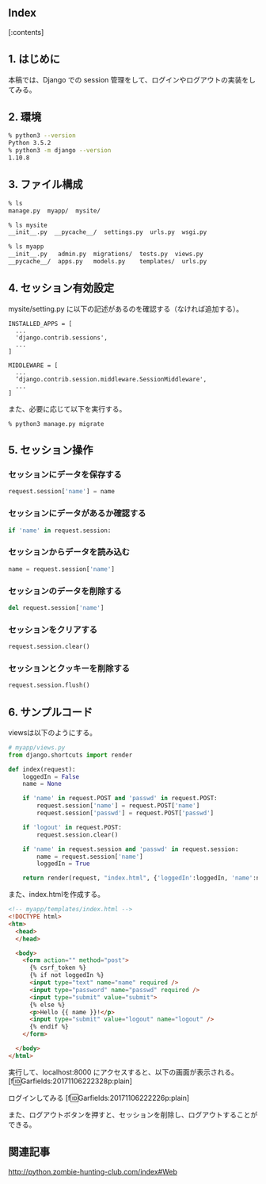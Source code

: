 ## Index

[:contents]

<script async src="//pagead2.googlesyndication.com/pagead/js/adsbygoogle.js"></script>
<!-- ad1 -->
<ins class="adsbygoogle"
     style="display:block"
     data-ad-client="ca-pub-5634140305449664"
     data-ad-slot="5763163158"
     data-ad-format="auto"></ins>
<script>
(adsbygoogle = window.adsbygoogle || []).push({});
</script>

## 1. はじめに
本稿では、Django での session 管理をして、ログインやログアウトの実装をしてみる。  

## 2. 環境
```bash
% python3 --version
Python 3.5.2
% python3 -m django --version
1.10.8
```

## 3. ファイル構成
```bash
% ls
manage.py  myapp/  mysite/

% ls mysite
__init__.py  __pycache__/  settings.py  urls.py  wsgi.py

% ls myapp
__init__.py   admin.py  migrations/  tests.py  views.py
__pycache__/  apps.py   models.py    templates/  urls.py
```

## 4. セッション有効設定
mysite/setting.py に以下の記述があるのを確認する（なければ追加する）。  

```
INSTALLED_APPS = [
  ...
  'django.contrib.sessions',
  ...
]

MIDDLEWARE = [
  ...
  ‘django.contrib.session.middleware.SessionMiddleware',
  ...
]
```
また、必要に応じて以下を実行する。  
```
% python3 manage.py migrate
```

## 5. セッション操作

### セッションにデータを保存する
```python
request.session['name'] = name
```

### セッションにデータがあるか確認する
```python
if 'name' in request.session:
```

### セッションからデータを読み込む
```python
name = request.session['name']
```

### セッションのデータを削除する
```python
del request.session['name']
```

### セッションをクリアする
```python
request.session.clear()
```

### セッションとクッキーを削除する
```python
request.session.flush()
```

## 6. サンプルコード
viewsは以下のようにする。  
```python
# myapp/views.py
from django.shortcuts import render

def index(request):
    loggedIn = False
    name = None

    if 'name' in request.POST and 'passwd' in request.POST:
        request.session['name'] = request.POST['name']
        request.session['passwd'] = request.POST['passwd']

    if 'logout' in request.POST:
        request.session.clear()

    if 'name' in request.session and 'passwd' in request.session:
        name = request.session['name']
        loggedIn = True

    return render(request, "index.html", {'loggedIn':loggedIn, 'name':name})
```

また、index.htmlを作成する。  
```html
<!-- myapp/templates/index.html -->
<!DOCTYPE html>
<htm>
  <head>
  </head>

  <body>
    <form action="" method="post">
      {% csrf_token %}
      {% if not loggedIn %}
      <input type="text" name="name" required />
      <input type="password" name="passwd" required />
      <input type="submit" value="submit">
      {% else %}
      <p>Hello {{ name }}!</p>
      <input type="submit" value="logout" name="logout" />
      {% endif %}
    </form>

  </body>
</html>
```

実行して、localhost:8000 にアクセスすると、以下の画面が表示される。  
[f:id:Garfields:20171106222328p:plain]

ログインしてみる
[f:id:Garfields:20171106222226p:plain]

また、ログアウトボタンを押すと、セッションを削除し、ログアウトすることができる。  

## 関連記事
http://python.zombie-hunting-club.com/index#Web
